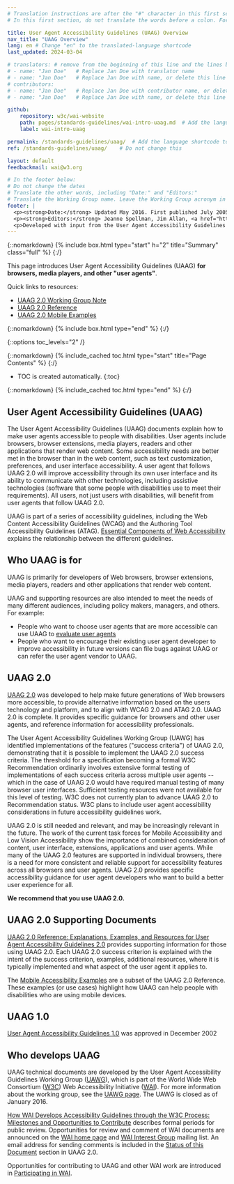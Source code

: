 ```yaml
---
# Translation instructions are after the "#" character in this first section. They are comments that do not show up in the web page. You do not need to translate the instructions after "#".
# In this first section, do not translate the words before a colon. For example, do not translate "title:". Do translate the text after "title:"

title: User Agent Accessibility Guidelines (UAAG) Overview
nav_title: "UAAG Overview"
lang: en # Change "en" to the translated-language shortcode
last_updated: 2024-03-04

# translators: # remove from the beginning of this line and the lines below: "# " (the hash sign and the space)
# - name: "Jan Doe"   # Replace Jan Doe with translator name
# - name: "Jan Doe"   # Replace Jan Doe with name, or delete this line if not multiple translators
# contributors:
# - name: "Jan Doe"   # Replace Jan Doe with contributor name, or delete this line if none
# - name: "Jan Doe"   # Replace Jan Doe with name, or delete this line if not multiple contributors

github:
    repository: w3c/wai-website
    path: pages/standards-guidelines/wai-intro-uaag.md  # Add the language shortcode to the middle of the filename, for example: content/index.fr.md
    label: wai-intro-uaag

permalink: /standards-guidelines/uaag/  # Add the language shortcode to the end, with no slash at the end. For example /path/to/file/fr
ref: /standards-guidelines/uaag/    # Do not change this

layout: default
feedbackmail: wai@w3.org

# In the footer below:
# Do not change the dates
# Translate the other words, including "Date:" and "Editors:"
# Translate the Working Group name. Leave the Working Group acronym in English.
footer: |
  <p><strong>Date:</strong> Updated May 2016. First published July 2005.</p>
  <p><strong>Editors:</strong> Jeanne Spellman, Jim Allan, <a href="https://www.w3.org/People/shawn">Shawn Lawton Henry</a>.</p>
  <p>Developed with input from the User Agent Accessibility Guidelines Working Group (<a href="https://www.w3.org/WAI/UA/">UAWG</a>).</p>
---
```


{::nomarkdown}
{% include box.html type="start" h="2" title="Summary" class="full" %}
{:/}

This page introduces User Agent Accessibility Guidelines (UAAG) **for browsers, media players, and other "user agents"**.

Quick links to resources:
* [UAAG 2.0 Working Group Note](https://www.w3.org/TR/UAAG20/)
* [UAAG 2.0 Reference](https://www.w3.org/TR/UAAG20-Reference/)
* [UAAG 2.0 Mobile Examples](https://www.w3.org/TR/2015/NOTE-UAAG20-Reference-20151215/mobile.html)

{::nomarkdown}
{% include box.html type="end" %}
{:/}

{::options toc_levels="2" /}

{::nomarkdown}
{% include_cached toc.html type="start" title="Page Contents" %}
{:/}

-   TOC is created automatically.
{:toc}

{::nomarkdown}
{% include_cached toc.html type="end" %}
{:/}

## User Agent Accessibility Guidelines (UAAG)

The User Agent Accessibility Guidelines (UAAG) documents explain how to make user agents accessible to people with disabilities. User agents include browsers, browser extensions, media players, readers and other applications that render web content. Some accessibility needs are better met in the browser than in the web content, such as text customization, preferences, and user interface accessibility. A user agent that follows UAAG 2.0 will improve accessibility through its own user interface and its ability to communicate with other technologies, including assistive technologies (software that some people with disabilities use to meet their requirements). All users, not just users with disabilities, will benefit from user agents that follow UAAG 2.0.

UAAG is part of a series of accessibility guidelines, including the Web Content Accessibility Guidelines (WCAG) and the Authoring Tool Accessibility Guidelines (ATAG). [Essential Components of Web Accessibility](/fundamentals/components/) explains the relationship between the different guidelines.

## Who UAAG is for

UAAG is primarily for developers of Web browsers, browser extensions, media players, readers and other applications that render web content.

UAAG and supporting resources are also intended to meet the needs of many different audiences, including policy makers, managers, and others. For example:

-   People who want to choose user agents that are more accessible can use UAAG to [evaluate user agents](https://www.w3.org/WAI/UA/2001/10/eval)
-   People who want to encourage their existing user agent developer to improve accessibility in future versions can file bugs against UAAG or can refer the user agent vendor to UAAG.

## UAAG 2.0

[UAAG 2.0](https://www.w3.org/TR/UAAG20/) was developed to help make future generations of Web browsers more accessible, to provide alternative information based on the users technology and platform, and to align with WCAG 2.0 and ATAG 2.0. UAAG 2.0 is complete. It provides specific guidance for browsers and other user agents, and reference information for accessibility professionals.

The User Agent Accessibility Guidelines Working Group (UAWG) has identified implementations of the features ("success criteria") of UAAG 2.0, demonstrating that it is possible to implement the UAAG 2.0 success criteria. The threshold for a specification becoming a formal W3C Recommendation ordinarily involves extensive formal testing of implementations of each success criteria across multiple user agents -- which in the case of UAAG 2.0 would have required manual testing of many browser user interfaces. Sufficient testing resources were not available for this level of testing. W3C does not currently plan to advance UAAG 2.0 to Recommendation status. W3C plans to include user agent accessibility considerations in future accessibility guidelines work.

UAAG 2.0 is still needed and relevant, and may be increasingly relevant in the future. The work of the current task forces for Mobile Accessibility and Low Vision Accessibility show the importance of combined consideration of content, user interface, extensions, applications and user agents. While many of the UAAG 2.0 features are supported in individual browsers, there is a need for more consistent and reliable support for accessibility features across all browsers and user agents. UAAG 2.0 provides specific accessibility guidance for user agent developers who want to build a better user experience for all.

**We recommend that you use UAAG 2.0.**

## UAAG 2.0 Supporting Documents

[UAAG 2.0 Reference: Explanations, Examples, and Resources for User Agent Accessibility Guidelines 2.0](https://www.w3.org/TR/UAAG20-Reference/) provides supporting information for those using UAAG 2.0. Each UAAG 2.0 success criterion is explained with the intent of the success criterion, examples, additional resources, where it is typically implemented and what aspect of the user agent it applies to.

The [Mobile Accessibility Examples](https://www.w3.org/TR/2015/NOTE-UAAG20-Reference-20151215/mobile.html) are a subset of the UAAG 2.0 Reference. These examples (or use cases) highlight how UAAG can help people with disabilities who are using mobile devices.

## UAAG 1.0

[User Agent Accessibility Guidelines 1.0](https://www.w3.org/TR/UAAG10/) was approved in December 2002

## Who develops UAAG

UAAG technical documents are developed by the User Agent Accessibility Guidelines Working Group ([UAWG](https://www.w3.org/WAI/UA/)), which is part of the World Wide Web Consortium ([W3C](https://www.w3.org)) Web Accessibility Initiative ([WAI](https://www.w3.org/WAI/)). For more information about the working group, see the [UAWG page](https://www.w3.org/WAI/UA/). The UAWG is closed as of January 2016.

[How WAI Develops Accessibility Guidelines through the W3C Process: Milestones and Opportunities to Contribute](/standards-guidelines/w3c-process/) describes formal periods for public review. Opportunities for review and comment of WAI documents are announced on the [WAI home page](https://www.w3.org/WAI/) and [WAI Interest Group](/about/groups/waiig/) mailing list. An email address for sending comments is included in the [Status of this Document](https://www.w3.org/TR/UAAG20/#status) section in UAAG 2.0.

Opportunities for contributing to UAAG and other WAI work are introduced in [Participating in WAI](/about/participating/).
